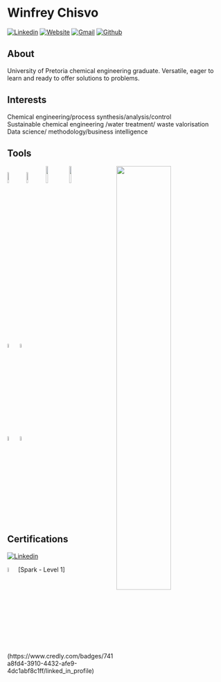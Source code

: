 # Winfrey Chisvo 

[![Linkedin](https://img.shields.io/badge/-LinkedIn-blue?style=flat&logo=Linkedin&logoColor=white)](https://www.linkedin.com/in/cwinfrey?lipi=urn%3Ali%3Apage%3Ad_flagship3_profile_view_base_contact_details%3BTEANHa%2FZTuaoXkT%2F9LQm9Q%3D%3D)
[![Website](https://img.shields.io/badge/Website-.-blue)](https://www.linkedin.com/in/cwinfrey?lipi=urn%3Ali%3Apage%3Ad_flagship3_profile_view_base_contact_details%3BTEANHa%2FZTuaoXkT%2F9LQm9Q%3D%3D)
[![Gmail](https://img.shields.io/badge/-Gmail-c14438?style=flat&logo=Gmail&logoColor=white)](mailto:chisvo.winfrey@gmail.com)
[![Github](https://img.shields.io/badge/-Github-000?style=flat&logo=Github&logoColor=white)](https://github.com/winchcodes)

## About
University of Pretoria chemical engineering graduate. Versatile, eager to learn and ready to offer solutions to problems.

## Interests 
Chemical engineering/process synthesis/analysis/control <br/>
Sustainable chemical engineering /water treatment/ waste valorisation<br/>
Data science/ methodology/business intelligence<br/>

## Tools 
<p>
<img width="50%" align="right" src="https://github-readme-stats.vercel.app/api?username=winchcodes&show_icons=true&hide_border=true" />

<code><img width="8%" src="https://www.vectorlogo.zone/logos/python/python-icon.svg"></code>
<code><img width="8%" src="https://www.vectorlogo.zone/logos/r-project/r-project-icon.svg"></code>
<code><img width="10%" src="https://www.vectorlogo.zone/logos/apache_spark/apache_spark-ar21.svg"></code>
<code><img width="10%" src="https://www.vectorlogo.zone/logos/apache_hadoop/apache_hadoop-ar21.svg"></code>
<br/>

<code><img width="5%" src="https://www.vectorlogo.zone/logos/git-scm/git-scm-ar21.svg"></code>
<code><img width="5%" src="https://www.vectorlogo.zone/logos/github/github-icon.svg"></code>
<br/>

<code><img width="5%" src="https://www.vectorlogo.zone/logos/w3_html5/w3_html5-icon.svg"></code>
<code><img width="5%" src="https://www.vectorlogo.zone/logos/w3_css/w3_css-icon.svg"></code>

</p>

## Certifications

[![Linkedin](https://img.shields.io/badge/-LinkedIn-blue?style=flat&logo=Linkedin&logoColor=white)](linkedin.com/in/cwinfrey)

<p>
<img width="5%" src="https://www.vectorlogo.zone/logos/ibm/ibm-icon.svg">[Spark - Level 1](https://www.credly.com/badges/741a8fd4-3910-4432-afe9-4dc1abf8c1ff/linked_in_profile)</p>